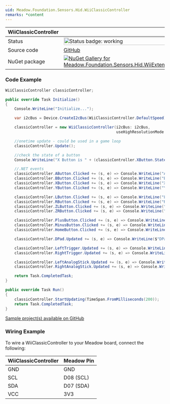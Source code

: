 ```yaml
---
uid: Meadow.Foundation.Sensors.Hid.WiiClassicController
remarks: *content
---
```


| WiiClassicController | |
|--------|--------|
| Status | <img src="https://img.shields.io/badge/Working-brightgreen" style="width: auto; height: -webkit-fill-available;" alt="Status badge: working" /> |
| Source code | [GitHub](https://github.com/WildernessLabs/Meadow.Foundation/tree/main/Source/Meadow.Foundation.Peripherals/Sensors.Hid.WiiExtensionControllers) |
| NuGet package | <a href="https://www.nuget.org/packages/Meadow.Foundation.Sensors.Hid.WiiExtensionControllers/" target="_blank"><img src="https://img.shields.io/nuget/v/Meadow.Foundation.Sensors.Hid.WiiExtensionControllers.svg?label=Meadow.Foundation.Sensors.Hid.WiiExtensionControllers" alt="NuGet Gallery for Meadow.Foundation.Sensors.Hid.WiiExtensionControllers" /></a> |

### Code Example

```csharp
WiiClassicController classicController;

public override Task Initialize()
{
    Console.WriteLine("Initialize...");

    var i2cBus = Device.CreateI2cBus(WiiClassicController.DefaultSpeed);

    classicController = new WiiClassicController(i2cBus: i2cBus, 
                                                 useHighResolutionMode: true);

    //onetime update - could be used in a game loop
    classicController.Update();

    //check the state of a button
    Console.WriteLine("X Button is " + (classicController.XButton.State == true ? "pressed" : "not pressed"));

    //.NET events
    classicController.AButton.Clicked += (s, e) => Console.WriteLine("A button clicked");
    classicController.BButton.Clicked += (s, e) => Console.WriteLine("B button clicked");
    classicController.XButton.Clicked += (s, e) => Console.WriteLine("X button clicked");
    classicController.YButton.Clicked += (s, e) => Console.WriteLine("Y button clicked");

    classicController.LButton.Clicked += (s, e) => Console.WriteLine("L button clicked");
    classicController.RButton.Clicked += (s, e) => Console.WriteLine("R button clicked");
    classicController.ZLButton.Clicked += (s, e) => Console.WriteLine("ZL button clicked");
    classicController.ZRButton.Clicked += (s, e) => Console.WriteLine("ZR button clicked");

    classicController.PlusButton.Clicked += (s, e) => Console.WriteLine("+ button clicked");
    classicController.MinusButton.Clicked += (s, e) => Console.WriteLine("- button clicked");
    classicController.HomeButton.Clicked += (s, e) => Console.WriteLine("Home button clicked");

    classicController.DPad.Updated += (s, e) => Console.WriteLine($"DPad {e.New}");

    classicController.LeftTrigger.Updated += (s, e) => Console.WriteLine($"Left Trigger {e.New}");
    classicController.RightTrigger.Updated += (s, e) => Console.WriteLine($"Left Trigger {e.New}");

    classicController.LeftAnalogStick.Updated += (s, e) => Console.WriteLine($"Left Analog Stick {e.New.Horizontal}, {e.New.Vertical}");
    classicController.RightAnalogStick.Updated += (s, e) => Console.WriteLine($"Right Analog Stick {e.New.Horizontal}, {e.New.Vertical}");

    return Task.CompletedTask;
}

public override Task Run()
{
    classicController.StartUpdating(TimeSpan.FromMilliseconds(200));
    return Task.CompletedTask;
}

```

[Sample project(s) available on GitHub](https://github.com/WildernessLabs/Meadow.Foundation/tree/main/Source/Meadow.Foundation.Peripherals/Sensors.Hid.WiiExtensionControllers/Samples/WiiClassicController_Sample)

### Wiring Example

To wire a WiiClassicController to your Meadow board, connect the following:

| WiiClassicController  | Meadow Pin  |
|---------|-------------|
| GND     | GND         |
| SCL     | D08 (SCL)   |
| SDA     | D07 (SDA)   |
| VCC     | 3V3         |
